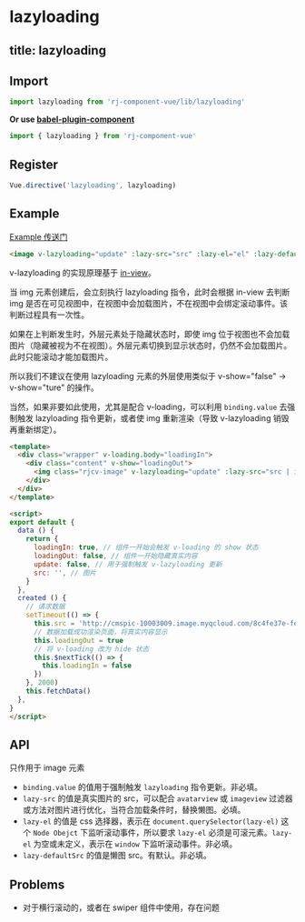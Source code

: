 # lazyloading

title: lazyloading
---

## Import

``` js
import lazyloading from 'rj-component-vue/lib/lazyloading'
```

**Or use [babel-plugin-component](https://www.npmjs.com/package/babel-plugin-component)**

``` js
import { lazyloading } from 'rj-component-vue'
```

## Register

``` js
Vue.directive('lazyloading', lazyloading)
```

## Example

[Example 传送门](//zhouyu1993.github.io/rjcv/lazyloading)

``` html
<image v-lazyloading="update" :lazy-src="src" :lazy-el="el" :lazy-defaultSrc="defaultSrc">
```

v-lazyloading 的实现原理基于 [in-view](https://github.com/camwiegert/in-view)。

当 img 元素创建后，会立刻执行 lazyloading 指令，此时会根据 in-view 去判断 img 是否在可见视图中，在视图中会加载图片，不在视图中会绑定滚动事件。该判断过程具有一次性。

如果在上判断发生时，外层元素处于隐藏状态时，即使 img 位于视图也不会加载图片（隐藏被视为不在视图）。外层元素切换到显示状态时，仍然不会加载图片。此时只能滚动才能加载图片。

所以我们不建议在使用 lazyloading 元素的外层使用类似于 v-show="false" -> v-show="ture" 的操作。

当然，如果非要如此使用，尤其是配合 v-loading，可以利用 `binding.value` 去强制触发 lazyloading 指令更新，或者使 img 重新渲染（导致 v-lazyloading 销毁再重新绑定）。

``` html
<template>
  <div class="wrapper" v-loading.body="loadingIn">
    <div class="content" v-show="loadingOut">
      <img class="rjcv-image" v-lazyloading="update" :lazy-src="src | imageview(width, height, type, way, iswebp)">
    </div>
  </div>
</template>

<script>
export default {
  data () {
    return {
      loadingIn: true, // 组件一开始会触发 v-loading 的 show 状态
      loadingOut: false, // 组件一开始隐藏真实内容
      update: false, // 用于强制触发 v-lazyloading 更新
      src: '', // 图片
    }
  },
  created () {
    // 请求数据
    setTimeout(() => {
      this.src = 'http://cmspic-10003009.image.myqcloud.com/8c4fe37e-fee0-481d-95ac-980f52487fea'
      // 数据加载成功渲染页面，将真实内容显示
      this.loadingOut = true
      // 将 v-loading 改为 hide 状态
      this.$nextTick(() => {
        this.loadingIn = false
      })
    }, 2000)
    this.fetchData()
  },
}
</script>
```

## API

只作用于 image 元素

* `binding.value` 的值用于强制触发 `lazyloading` 指令更新。非必填。
* `lazy-src` 的值是真实图片的 src，可以配合 `avatarview` 或 `imageview` 过滤器或方法对图片进行优化，当符合加载条件时，替换懒图。必填。
* `lazy-el` 的值是 css 选择器，表示在 `document.querySelector(lazy-el)` 这个 `Node Obejct` 下监听滚动事件，所以要求 `lazy-el` 必须是可滚元素。`lazy-el` 为空或未定义，表示在 `window` 下监听滚动事件。非必填。
* `lazy-defaultSrc` 的值是懒图 src。有默认。非必填。

## Problems

* 对于横行滚动的，或者在 swiper 组件中使用，存在问题
